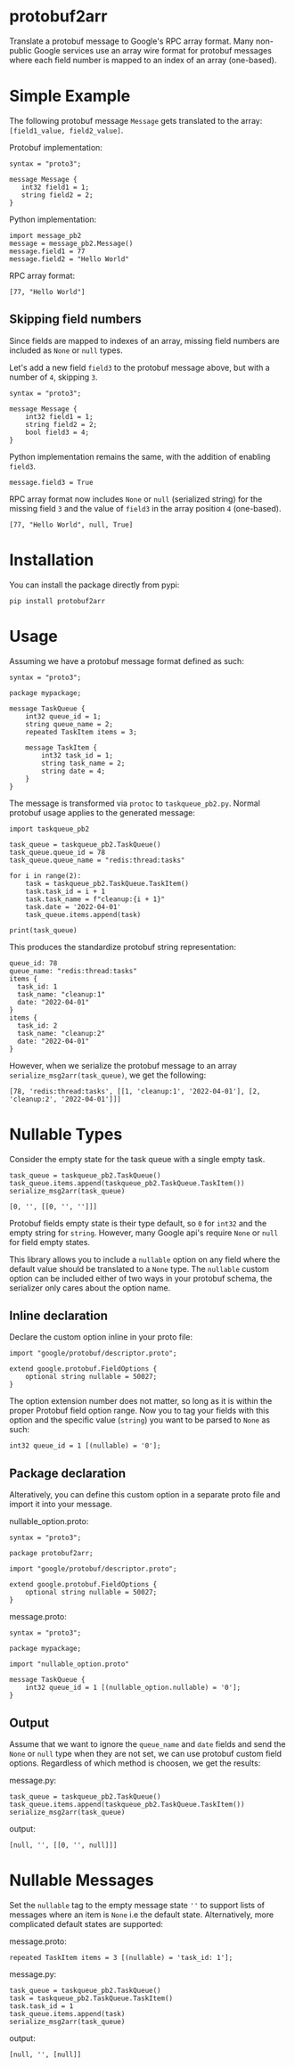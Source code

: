 # protobuf2arr
 Translate a protobuf message to Google's RPC array format. Many non-public  Google services use an array wire format for protobuf messages where each field number is mapped to an index of an array (one-based).

# Simple Example
 The following protobuf message `Message` gets translated to the array: `[field1_value, field2_value]`.
 
 Protobuf implementation:
 ```
syntax = "proto3";

message Message {
    int32 field1 = 1;
    string field2 = 2;
}
 ```

Python implementation:
 ```
import message_pb2
message = message_pb2.Message()
message.field1 = 77
message.field2 = "Hello World"
 ```

RPC array format:
```
[77, "Hello World"]
```

## Skipping field numbers 
Since fields are mapped to indexes of an array, missing field numbers are included as `None` or `null` types. 

Let's add a new field `field3` to the protobuf message above, but with a number of `4`, skipping `3`.
```
syntax = "proto3";

message Message {
    int32 field1 = 1;
    string field2 = 2;
    bool field3 = 4;
}
```

Python implementation remains the same, with the addition of enabling `field3`.
```
message.field3 = True
```

RPC array format now includes `None` or `null` (serialized string) for the missing field `3` and the value of `field3` in the array position `4` (one-based). 
```
[77, "Hello World", null, True]
```

# Installation

You can install the package directly from pypi:
```
pip install protobuf2arr
```

# Usage
Assuming we have a protobuf message format defined as such:
```
syntax = "proto3";

package mypackage;

message TaskQueue {
    int32 queue_id = 1;
    string queue_name = 2;
    repeated TaskItem items = 3;

    message TaskItem {
        int32 task_id = 1;
        string task_name = 2;
        string date = 4; 
    }
}
```

The message is transformed via `protoc` to `taskqueue_pb2.py`. Normal protobuf usage applies to the generated message:
```
import taskqueue_pb2

task_queue = taskqueue_pb2.TaskQueue()
task_queue.queue_id = 78
task_queue.queue_name = "redis:thread:tasks"

for i in range(2):
    task = taskqueue_pb2.TaskQueue.TaskItem()
    task.task_id = i + 1
    task.task_name = f"cleanup:{i + 1}"
    task.date = '2022-04-01'
    task_queue.items.append(task)

print(task_queue)
```

This produces the standardize protobuf string representation:
```
queue_id: 78
queue_name: "redis:thread:tasks"
items {
  task_id: 1
  task_name: "cleanup:1"
  date: "2022-04-01"
}
items {
  task_id: 2
  task_name: "cleanup:2"
  date: "2022-04-01"
}
```

However, when we serialize the protobuf message to an array `serialize_msg2arr(task_queue)`, we get the following:
```
[78, 'redis:thread:tasks', [[1, 'cleanup:1', '2022-04-01'], [2, 'cleanup:2', '2022-04-01']]]
```

# Nullable Types
Consider the empty state for the task queue with a single empty task.
```
task_queue = taskqueue_pb2.TaskQueue()
task_queue.items.append(taskqueue_pb2.TaskQueue.TaskItem())
serialize_msg2arr(task_queue)
```
```
[0, '', [[0, '', '']]]
```
Protobuf fields empty state is their type default, so `0` for `int32` and the empty string for `string`. However, many Google api's require `None` or `null` for field empty states. 

This library allows you to include a `nullable` option on any field where the default value should be translated to a `None` type. The `nullable` custom option can be included either of two ways in your protobuf schema, the serializer only cares about the option name.

## Inline declaration
Declare the custom option inline in your proto file:
```
import "google/protobuf/descriptor.proto";

extend google.protobuf.FieldOptions {
    optional string nullable = 50027;
}
```
The option extension number does not matter, so long as it is within the proper Protobuf field option range. Now you to tag your fields with this option and the specific value (`string`) you want to be parsed to `None` as such:
```
int32 queue_id = 1 [(nullable) = '0'];
```

## Package declaration
Alteratively, you can define this custom option in a separate proto file and import it into your message.

nullable_option.proto:
```
syntax = "proto3";

package protobuf2arr;

import "google/protobuf/descriptor.proto";

extend google.protobuf.FieldOptions {
    optional string nullable = 50027;
}
```

message.proto:
```
syntax = "proto3";

package mypackage;

import "nullable_option.proto"

message TaskQueue {
    int32 queue_id = 1 [(nullable_option.nullable) = '0'];
}
```

## Output
Assume that we want to ignore the `queue_name` and `date` fields and send the `None` or `null` type when they are not set, we can use protobuf custom field options. Regardless of which method is choosen, we get the results:

message.py:
```
task_queue = taskqueue_pb2.TaskQueue()
task_queue.items.append(taskqueue_pb2.TaskQueue.TaskItem())
serialize_msg2arr(task_queue)
```
output:
```
[null, '', [[0, '', null]]]
```

# Nullable Messages
Set the `nullable` tag to the empty message state `''` to support lists of messages where an item is `None` i.e the default state. Alternatively, more complicated default states are supported:

message.proto:
```
repeated TaskItem items = 3 [(nullable) = 'task_id: 1'];
```

message.py:
```
task_queue = taskqueue_pb2.TaskQueue()
task = taskqueue_pb2.TaskQueue.TaskItem()
task.task_id = 1
task_queue.items.append(task)
serialize_msg2arr(task_queue)
```

output:
```
[null, '', [null]]
```